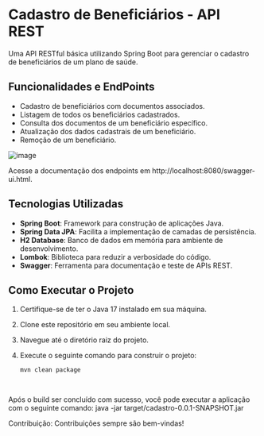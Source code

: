 # Cadastro de Beneficiários - API REST

Uma API RESTful básica utilizando Spring Boot para gerenciar o cadastro de beneficiários de um plano de saúde.

## Funcionalidades e EndPoints

- Cadastro de beneficiários com documentos associados.
- Listagem de todos os beneficiários cadastrados.
- Consulta dos documentos de um beneficiário específico.
- Atualização dos dados cadastrais de um beneficiário.
- Remoção de um beneficiário.
  
![image](https://github.com/PSousaF/Avaliacao_Desenvolvedor_Ekan/assets/81575097/ddd74110-3b23-4ab1-871a-673263f4308a)

 Acesse a documentação dos endpoints em http://localhost:8080/swagger-ui.html.

## Tecnologias Utilizadas

- **Spring Boot**: Framework para construção de aplicações Java.
- **Spring Data JPA**: Facilita a implementação de camadas de persistência.
- **H2 Database**: Banco de dados em memória para ambiente de desenvolvimento.
- **Lombok**: Biblioteca para reduzir a verbosidade do código.
- **Swagger**: Ferramenta para documentação e teste de APIs REST.

## Como Executar o Projeto

1. Certifique-se de ter o Java 17 instalado em sua máquina.
2. Clone este repositório em seu ambiente local.
3. Navegue até o diretório raiz do projeto.
4. Execute o seguinte comando para construir o projeto:


   ```bash
   mvn clean package

  
Após o build ser concluído com sucesso, você pode executar a aplicação com o seguinte comando:
java -jar target/cadastro-0.0.1-SNAPSHOT.jar

Contribuição:
Contribuições sempre são bem-vindas!

